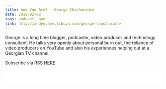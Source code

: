 ```yaml
---
title: And You Are? - George Chachanidze
date: 2019-02-02
tags: podcast, aya
link: http://andyouare.libsyn.com/george-chachanidze
---
```

George is a long time blogger, podcaster, video producer and technology consultant. He talks very openly about personal burn out, the reliance of video producers on YouTube and also his experiences helping out at a Georgian TV channel.

Subscribe via RSS [HERE](http://andyouare.libsyn.com/rss)

<iframe style="border: none" src="//html5-player.libsyn.com/embed/episode/id/8350190/height/100/theme/standard-mini/thumbnail/no/preload/no/direction/backward/" height="50" width="100%" scrolling="no"  allowfullscreen webkitallowfullscreen mozallowfullscreen oallowfullscreen msallowfullscreen></iframe>
